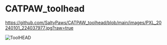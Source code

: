 # CATPAW_toolhead

https://github.com/SaltyPaws/CATPAW_toolhead/blob/main/images/PXL_20240101_224037977.jpg?raw=true

![ToolHEAD](/SaltyPaws/CATPAW_toolhead/blob/main/images/PXL_20240101_224037977.jpg?raw=true "ToolHead")
